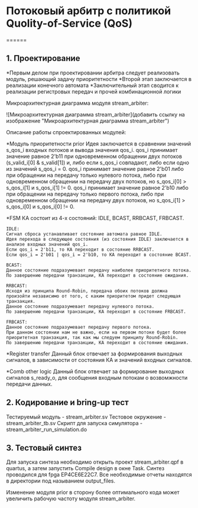 # Потоковый арбитр с политикой Quolity-of-Service (QoS)
======
## 1. Проектирование

  *Первым делом при проектировании арбитра следует реализовать модуль, решающий задачу приоритетности
  *Второй этап заключается в реализации конечного автомата
  *Заключительный этап сводится к реализации регистровых передач и прочей комбинационной логики

  Микроархитектурная диаграмма модуля stream_arbiter:

  ![Микроархитектурная диаграмма stream_arbiter](добавить ссылку на изображение "Микроархитектурная диаграмма stream_arbiter")

  Описание работы спроектированных модулей:

  *Модуль приоритетности prior
    Идея заключается в сравнении значений s_qos_i входных потоков и вывода значения qos_i. 
    qos_i принимает значение равное 2'b11 при одновременном обращении двух потоков (s_valid_i[0] & s_valid[1]) и, либо если s_qos_i совпадают, либо если одно из значений s_qos_i = 0.
    qos_i принимает значение равное 2'b01 либо при обращении на передачу только нулевого потока, либо при одновременном обращении на передачу двух потоков, но s_qos_i[0] > s_qos_i[1] и s_qos_i[1] != 0.
    qos_i принимает значение равное 2'b10 либо при обращении на передачу только первого потока, либо при одновременном обращении на передачу двух потоков, но s_qos_i[1] > s_qos_i[0] и s_qos_i[0] != 0.

  *FSM
    КА состоит из 4-х состояний: IDLE, BCAST, RRBCAST, FRBCAST.

    IDLE:
    Сигнал сброса устанавливает состояние автомата равное IDLE.
    Идея перехода в следующее состояния (из состояния IDLE) заключается в анализе входных значений qos_i.
    Если qos_i = 2'b11, то КА переходит в состояние RRBCAST.
    Если qos_i = 2'b01 | qos_i = 2'b10, то КА переходит в состояние BCAST.

    BCAST:
    Данное состояние подразумевает передачу наиболее приоритетного потока.
    По завершению передачи транзакции, КА переходит в состояние ожидания.

    RRBCAST:
    Исходя из принципа Round-Robin, передача обоих потоков должна произойти независимо от того, с каким приоритетом придет следующая транзакция.
    Данное состояние подразумевает передачу нулевого потока.
    По завершению передачи транзакции, КА переходит в состояние FRBCAST.

    FRBCAST:
    Данное состояние подразумевает передачу первого потока.
    При данном состоянии нам не важно, если на первом потоке будет более приоритетная транзакция, так как мы следуем принципу Round-Robin. 
    По завершению передачи транзакции, КА переходит в состояние ожидания.

  *Register transfer
    Данный блок отвечает за формирования выходных сигналов, в зависимости от состояния КА и значений входных сигналов.

  *Comb other logic
    Данный блок отвечает за формирование выходных сигналов s_ready_o, для сообщения входным потокам о возвомжности передачи данных.

## 2. Кодирование и bring-up тест 

  Тестируемый модуль            - stream_arbiter.sv
  Тестовое окружение            - stream_arbiter_tb.sv
  Скрипт для запуска симулятора - stream_arbiter_run_simulation.do

## 3. Тестовый синтез 

  Для запуска синтеза необходимо открыть проект stream_arbiter.qpf в quartus, а затем запустить Compile design в окне Task.
  Синтез проводился для fpga EP4CE6E22C7.
  Все необходимые отчеты находятся в директории под называнием output_files.

  Изменение модуля prior в сторону более оптимального кода может увеличить рабочую частоту модуля stream_arbiter.
